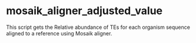 mosaik_aligner_adjusted_value
=============================
This script gets the Relative abundance of TEs for each organism sequence aligned to a reference using Mosaik aligner.
